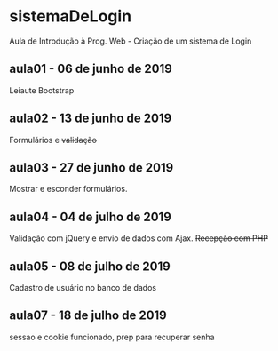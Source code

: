 # sistemaDeLogin
Aula de Introdução à Prog. Web - Criação de um sistema de Login

## aula01 - 06 de junho de 2019
Leiaute Bootstrap

## aula02 - 13 de junho de 2019
Formulários e ~~validação~~

## aula03 - 27 de junho de 2019
Mostrar e esconder formulários.

## aula04 - 04 de julho de 2019
Validação com jQuery e envio de 
dados com Ajax. ~~Recepção com PHP~~

## aula05 - 08 de julho de 2019
Cadastro de usuário no banco de dados

## aula07 - 18 de julho de 2019

sessao e cookie funcionado, prep para recuperar senha